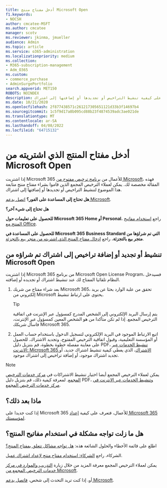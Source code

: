 ```yaml
---
title: أدخل مفتاح منتج Microsoft Open
f1.keywords:
- NOCSH
author: cmcatee-MSFT
ms.author: cmcatee
manager: scotv
ms.reviewer: jkinma, jmueller
audience: Admin
ms.topic: article
ms.service: o365-administration
ms.localizationpriority: medium
ms.collection:
- M365-subscription-management
- Adm_O365
ms.custom:
- commerce_purchase
- AdminSurgePortfolio
search.appverid: MET150
ROBOTS: NOINDEX
description: تعرف على كيفية تنشيط التراخيص أو تجديدها أو إضافتها إلى اشتراك Microsoft 365 للأعمال.
ms.date: 10/21/2020
ms.openlocfilehash: 2f877438571c261217305651121d33b3f14697b4
ms.sourcegitcommit: 1c5f9d17a8b095cd88b23f4874539adc3ae021de
ms.translationtype: MT
ms.contentlocale: ar-SA
ms.lasthandoff: 04/08/2022
ms.locfileid: "64715132"
---
```

# <a name="enter-your-product-key-purchased-from-microsoft-open"></a>أدخل مفتاح المنتج الذي اشتريته من Microsoft Open

إذا اشتريت Microsoft 365 للأعمال من [برنامج ترخيص مفتوح من Microsoft](https://go.microsoft.com/fwlink/p/?LinkID=613298)، فهذه المقالة مخصصة لك. يمكن لعملاء الترخيص المجمع الذين قاموا بشراء مفتاح منتج متابعة هذا الموضوع لتنشيط التراخيص أو تجديدها أو إضافتها إلى اشتراك.
  
 **هل تحتاج إلى المساعدة على الفور؟** [اتصل بدعم Microsoft](../admin/get-help-support.md).
  
 **هل تحتاج إلى شيء آخر؟**

 **للحصول على تعليمات حول Microsoft 365 Home أو Personal**، راجع [استخدام مفاتيح المنتج مع Office](https://support.microsoft.com/office/12a5763a-d45c-4685-8c95-a44500213759).
  
 **للحصول على المساعدة في Microsoft 365 Business Standard التي تم شراؤها من متجر بيع بالتجزئة**، راجع [إدخال مفتاح المنتج الذي اشتريته من متجر بيع بالتجزئة](enter-your-product-key.md).
  
## <a name="activate-renew-or-add-licenses-to-a-subscription-purchased-from-microsoft-open"></a>تنشيط أو تجديد أو إضافة تراخيص إلى اشتراك تم شراؤه من Microsoft Open

إذا اشتريت Microsoft 365 من برنامج Microsoft Open License Program، فسيدخل النظام تلقائيا المفتاح لك عند تنشيط اشتراك أو تجديده أو إضافته.
  
1. بعد شراء مفتاح من شريك Microsoft 365، تحقق من علبة الوارد بحثا عن بريد إلكتروني من Microsoft يحتوي على ارتباط تنشيط.

    > [!TIP]
    >  يتم إرسال البريد الإلكتروني إلى الشخص المدرج كمسؤول عبر الإنترنت في اتفاقية الترخيص المجمع. إذا لم تكن متأكدا من هو الشخص المعين كمسؤول عبر الإنترنت، فاسأل شريكك Microsoft 365. 
  
2. اتبع الارتباط الموجود في البريد الإلكتروني لتسجيل الدخول باستخدام حساب العمل أو المؤسسة التعليمية، وقبول اتفاقية الترخيص المفتوح، وتجديد الاشتراك. للحصول على معاينة مفصلة خطوة بخطوة، قم بتنزيل دليل PDF، [تنشيط الخدمات عبر الإنترنت: Microsoft 365 الاشتراك](https://go.microsoft.com/fwlink/p/?LinkId=618100)، الذي يغطي كيفية تنشيط اشتراك جديد، أو تجديد اشتراك موجود، أو إضافة تراخيص إلى اشتراك موجود.

> [!NOTE]
> يمكن لعملاء الترخيص المجمع أيضا اختيار تنشيط الاشتراكات في [مركز خدمات الترخيص المجمع](https://go.microsoft.com/fwlink/p/?LinkID=282016). لمعرفة كيفية ذلك، قم بتنزيل دليل PDF، [وتنشيط الخدمات عبر الإنترنت في مركز خدمات الترخيص المجمع](https://go.microsoft.com/fwlink/p/?LinkId=618096).
  
## <a name="whats-next"></a>ماذا بعد ذلك؟

إذا كنت جديدا على Microsoft 365 للأعمال، فتعرف على كيفية [إعداد Microsoft 365 لمؤسستك](../admin/setup/setup.md).
  
## <a name="still-having-trouble-with-product-keys"></a>هل ما زلت تواجه مشكلة في استخدام مفاتيح المنتج؟

اطلع على قائمة الأخطاء والحلول الشائعة هذه: [هل تواجه مشاكل تتعلق بمفتاح المنتج؟](product-key-errors-and-solutions.md)
  
الشركاء، راجع [الشركاء: استخدام مفتاح منتج لإعداد اشتراك عميل](https://support.microsoft.com/office/cf22c50f-95c9-4fa2-b959-c264de256d40).
  
يمكن لعملاء الترخيص المجمع معرفة المزيد من خلال زيارة [التدريب والموارد في مركز خدمات الترخيص المجمع من Microsoft](https://go.microsoft.com/fwlink/p/?LinkId=618103).
  
أو، إذا كنت تريد التحدث إلى شخص، [فاتصل بدعم Microsoft](../admin/get-help-support.md).
